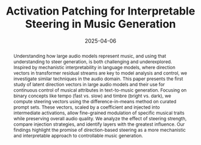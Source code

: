 ---
# Documentation: https://wowchemy.com/docs/managing-content/

title: "Activation Patching for Interpretable Steering in Music Generation"
subtitle: ''
summary: ''
authors:
- Simone Facchiano
- Giorgio Strano
- admin
- Irene Tallini
- Tommaso Mencattini
- Fabio Galasso
- Emanuele Rodolà


# Author notes (optional)
author_notes:
  - 'Equal contribution'
  - 'Equal contribution'

tags: []
categories: []
date: '2025-04-06'
lastmod: 2025-02-27T:26:44
featured: false
draft: false
publication_short: "Preprint"

image:
  caption: ''
  focal_point: 'Center'
  preview_only: false

projects: []
publishDate: '2025-27-02T:26:44'
publication_types:
- '3'
abstract: "Understanding how large audio models represent music, and using that understanding to steer generation, is both challenging and underexplored. Inspired by mechanistic interpretability in language models, where direction vectors in transformer residual streams are key to model analysis and control, we investigate similar techniques in the audio domain. This paper presents the first study of latent direction vectors in large audio models and their use for continuous control of musical attributes in text-to-music generation. Focusing on binary concepts like tempo (fast vs. slow) and timbre (bright vs. dark), we compute steering vectors using the difference-in-means method on curated prompt sets. These vectors, scaled by a coefficient and injected into intermediate activations, allow fine-grained modulation of specific musical traits while preserving overall audio quality. We analyze the effect of steering strength, compare injection strategies, and identify layers with the greatest influence. Our findings highlight the promise of direction-based steering as a more mechanistic and interpretable approach to controllable music generation."

links:
- name: arXiv
  url : https://arxiv.org/abs/2504.04479

publication: '*ArXiv preprint*'
---